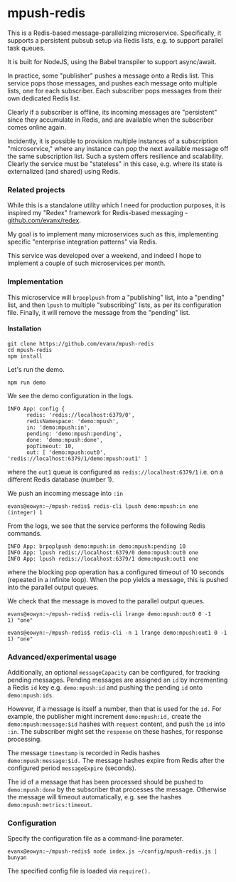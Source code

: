 
# mpush-redis

This is a Redis-based message-parallelizing microservice. Specifically, it supports a persistent pubsub setup via Redis lists, e.g. to support parallel task queues.

It is built for NodeJS, using the Babel transpiler to support async/await.

In practice, some "publisher" pushes a message onto a Redis list. This service pops those messages, and pushes each message onto multiple lists, one for each subscriber. Each subscriber pops messages from their own dedicated Redis list.

Clearly if a subscriber is offline, its incoming messages are "persistent" since they accumulate in Redis, and are available when the subscriber comes online again.

Incidently, it is possible to provision multiple instances of a subscription "microservice," where any instance can pop the next available message off the same subscription list. Such a system offers resilience and scalability. Clearly the service must be "stateless" in this case, e.g. where its state is externalized (and shared) using Redis.


### Related projects

While this is a standalone utility which I need for production purposes, it is inspired my "Redex" framework for Redis-based messaging - <a href="https://github.com/evanx/redex">github.com/evanx/redex</a>.

My goal is to implement many microservices such as this, implementing specific "enterprise integration patterns" via Redis.

This service was developed over a weekend, and indeed I hope to implement a couple of such microservices per month.


### Implementation

This microservice will `brpoplpush` from a "publishing" list, into a "pending" list, and then `lpush` to multiple "subscribing" lists, as per its configuration file. Finally, it will remove the message from the "pending" list.


#### Installation

```shell
git clone https://github.com/evanx/mpush-redis
cd mpush-redis
npm install
```
Let's run the demo.
```shell
npm run demo
```
We see the demo configuration in the logs.
```shell
INFO App: config {
      redis: 'redis://localhost:6379/0',
      redisNamespace: 'demo:mpush',
      in: 'demo:mpush:in',
      pending: 'demo:mpush:pending',
      done: 'demo:mpush:done',
      popTimeout: 10,
      out: [ 'demo:mpush:out0', 'redis://localhost:6379/1/demo:mpush:out1' ]
```
where the `out1` queue is configured as `redis://localhost:6379/1` i.e. on a different Redis database (number 1).

We push an incoming message into `:in`

```shell
evans@eowyn:~/mpush-redis$ redis-cli lpush demo:mpush:in one
(integer) 1
```

From the logs, we see that the service performs the following Redis commands.

```
INFO App: brpoplpush demo:mpush:in demo:mpush:pending 10
INFO App: lpush redis://localhost:6379/0 demo:mpush:out0 one
INFO App: lpush redis://localhost:6379/1 demo:mpush:out1 one
```
where the blocking pop operation has a configured timeout of 10 seconds (repeated in a infinite loop). When the pop yields a message, this is pushed into the parallel output queues.

We check that the message is moved to the parallel output queues.
```shell
evans@eowyn:~/mpush-redis$ redis-cli lrange demo:mpush:out0 0 -1
1) "one"
```
```shell
evans@eowyn:~/mpush-redis$ redis-cli -n 1 lrange demo:mpush:out1 0 -1
1) "one"
```

### Advanced/experimental usage

Additionally, an optional `messageCapacity` can be configured, for tracking pending messages. Pending messages are assigned an `id` by incrementing a Redis `id` key e.g. `demo:mpush:id` and pushing the pending `id` onto `demo:mpush:ids`.

However, if a message is itself a number, then that is used for the `id.` For example, the publisher might increment `demo:mpush:id,` create the `demo:mpush:message:$id` hashes with `request` content, and push the `id` into `:in`. The subscriber might set the `response` on these hashes, for response processing.

The message `timestamp` is recorded in Redis hashes `demo:mpush:message:$id.` The message hashes expire from Redis after the configured period `messageExpire` (seconds).

The id of a message that has been processed should be pushed to `demo:mpush:done` by the subscriber that processes the message. Otherwise the message will timeout automatically, e.g. see the hashes `demo:mpush:metrics:timeout`.

### Configuration

Specify the configuration file as a command-line parameter.

```shell
evanx@eowyn:~/mpush-redis$ node index.js ~/config/mpush-redis.js | bunyan
```

The specified config file is loaded via `require().`
